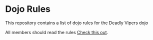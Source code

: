 Dojo Rules
==========

This repository contains a list of dojo rules for the Deadly Vipers dojo

All members should read the rules
[Check this out](https://github.com/deadlyvipers).
